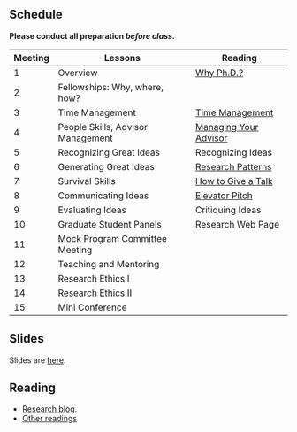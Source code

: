 ## Schedule

**Please conduct all preparation *before* *class.***

| **Meeting** | **Lessons**                       | **Reading**   |
|-------------|-----------------------------------|-------------------|
| 1           | Overview                          | [Why Ph.D.?](https://medium.com/great-research/do-you-need-a-ph-d-f78d2fb0f286)        |
| 2           | Fellowships: Why, where, how?     |                   |
| 3           | Time Management                   | [Time Management](https://medium.com/great-research/time-management-and-productivity-tactics-for-unstructured-work-ab269a9d2cc4) |
| 4           | People Skills, Advisor Management | [Managing Your Advisor](https://medium.com/great-research/managing-your-advisor-bb9060f4f8ce)                  |
| 5           | Recognizing Great Ideas           | Recognizing Ideas |
| 6           | Generating Great Ideas            | [Research Patterns](https://medium.com/great-research/research-patterns-69c321ebd5fd) |
| 7           | Survival Skills                   | [How to Give a Talk](https://medium.com/great-research/how-to-give-a-sharp-technical-talk-77a2cad7b9fe) |
| 8           | Communicating Ideas               | [Elevator Pitch](https://medium.com/great-research/tell-me-a-story-why-you-need-a-good-elevator-pitch-f69620c9ceeb)    |
| 9           | Evaluating Ideas                  | Critiquing Ideas  |
| 10          | Graduate Student Panels           | Research Web Page |
| 11          | Mock Program Committee Meeting    |                   |
| 12          | Teaching and Mentoring            |                   |
| 13          | Research Ethics I                 |                   |
| 14          | Research Ethics II                |                   |
| 15          | Mini Conference                   |                   |

## Slides

Slides are [here](https://github.com/noise-lab/research-course/tree/master/docs/slides).

## Reading

* [Research blog](https://medium.com/great-research).
* [Other readings](reading.md)
